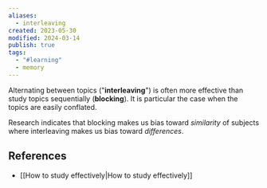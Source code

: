 ```yaml
---
aliases:
  - interleaving
created: 2023-05-30
modified: 2024-03-14
publish: true
tags:
  - "#learning"
  - memory
---
```


Alternating between topics ("**interleaving**") is often more effective than study topics sequentially (**blocking**). It is particular the case when the topics are easily conflated.

Research indicates that blocking makes us bias toward _similarity_ of subjects where interleaving makes us bias toward _differences_.
## References
- [[How to study effectively|How to study effectively]]